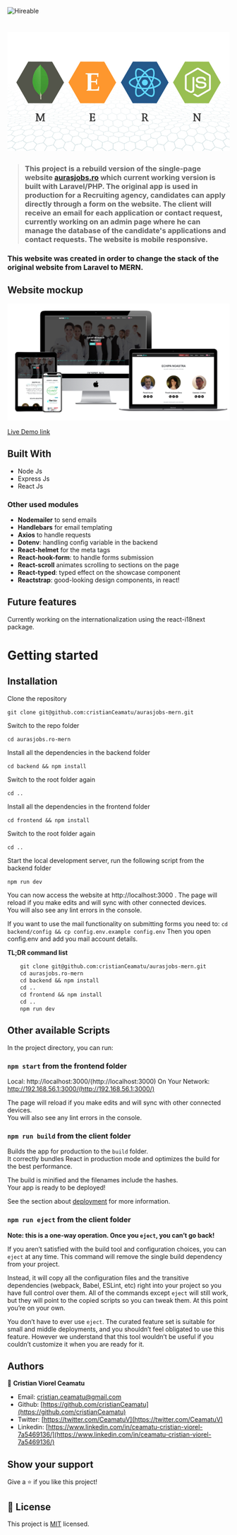 ![Hireable](https://cdn.rawgit.com/hiendv/hireable/master/styles/flat/yes.svg) 
# ![Mern stack logo](./.github/stack.jpg)

> ### This project is a rebuild version of the single-page website [aurasjobs.ro](https://github.com/cristianCeamatu/aurasjobs.ro-laravel) which current working version is built with Laravel/PHP. The original app is used in production for a Recruiting agency, candidates can apply directly through a form on the website. The client will receive an email for each application or contact request, currently working on an admin page where he can manage the database of the candidate's applications and contact requests. The website is mobile responsive.

### This website was created in order to change the stack of the original website from Laravel to MERN.

## Website mockup

![screenshot](./.github/app-mockup.png)

[Live Demo link](https://aurasjobs-mern.herokuapp.com/)

## Built With

- Node Js
- Express Js
- React Js

### Other used modules
- **Nodemailer** to send emails
- **Handlebars** for email templating
- **Axios** to handle requests
- **Dotenv**: handling config variable in the backend
- **React-helmet** for the meta tags
- **React-hook-form**: to handle forms submission
- **React-scroll** animates scrolling to sections on the page
- **React-typed**: typed effect on the showcase component
- **Reactstrap**: good-looking design components, in react!

## Future features

Currently working on the internationalization using the react-i18next package.

# Getting started

## Installation

Clone the repository

    git clone git@github.com:cristianCeamatu/aurasjobs-mern.git

Switch to the repo folder

    cd aurasjobs.ro-mern

Install all the dependencies in the backend folder

    cd backend && npm install

Switch to the root folder again

    cd ..

Install all the dependencies in the frontend folder

    cd frontend && npm install

Switch to the root folder again

    cd ..

Start the local development server, run the following script from the backend folder

    npm run dev

You can now access the website at http://localhost:3000 . The page will reload if you make edits and will sync with other connected devices.<br /> You will also see any lint errors in the console.

If you want to use the mail functionality on submitting forms you need to:
    `cd backend/config && cp config.env.example config.env`
Then you open config.env and add you mail account details.

**TL;DR command list**

```
    git clone git@github.com:cristianCeamatu/aurasjobs-mern.git
    cd aurasjobs.ro-mern
    cd backend && npm install
    cd ..
    cd frontend && npm install
    cd ..
    npm run dev

```

## Other available Scripts

In the project directory, you can run:

### `npm start` from the frontend folder

Local:            http://localhost:3000/(http://localhost:3000)
On Your Network:  http://192.168.56.1:3000/(http://192.168.56.1:3000/)

The page will reload if you make edits and will sync with other connected devices.<br />
You will also see any lint errors in the console.

### `npm run build` from the client folder

Builds the app for production to the `build` folder.<br />
It correctly bundles React in production mode and optimizes the build for the best performance.

The build is minified and the filenames include the hashes.<br />
Your app is ready to be deployed!

See the section about [deployment](https://facebook.github.io/create-react-app/docs/deployment) for more information.

### `npm run eject` from the client folder

**Note: this is a one-way operation. Once you `eject`, you can’t go back!**

If you aren’t satisfied with the build tool and configuration choices, you can `eject` at any time. This command will remove the single build dependency from your project.

Instead, it will copy all the configuration files and the transitive dependencies (webpack, Babel, ESLint, etc) right into your project so you have full control over them. All of the commands except `eject` will still work, but they will point to the copied scripts so you can tweak them. At this point you’re on your own.

You don’t have to ever use `eject`. The curated feature set is suitable for small and middle deployments, and you shouldn’t feel obligated to use this feature. However we understand that this tool wouldn’t be useful if you couldn’t customize it when you are ready for it.

## Authors

👤 **Cristian Viorel Ceamatu**

- Email: [cristian.ceamatu@gmail.com](cristian.ceamatu@gmail.com)
- Github: [https://github.com/cristianCeamatu](https://github.com/cristianCeamatu)
- Twitter: [https://twitter.com/CeamatuV](https://twitter.com/CeamatuV)
- Linkedin: [https://www.linkedin.com/in/ceamatu-cristian-viorel-7a5469136/](https://www.linkedin.com/in/ceamatu-cristian-viorel-7a5469136/)

## Show your support

Give a ⭐️ if you like this project!

## 📝 License

This project is [MIT](lic.url) licensed.
